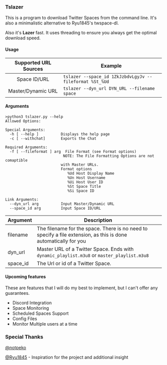 ### Tslazer
This is a program to download Twitter Spaces from the command line. It's also a minimalistic alternative to Ryu1845's twspace-dl.

Also it's **Lazer** fast. It uses threading to ensure you always get the optimal download speed. 
#### Usage

|  Supported URL Sources | Example|
| :------------: | -------------- |
| Space ID/URL | `tslazer --space_id 1ZkJzbdvLgyJv --fileformat %St_%Ud` |
| Master/Dynamic URL| `tslazer --dyn_url DYN_URL --filename space` |

#### Arguments


    >python3 tslazer.py --help
    Allowed Options:
    
    Special Arguments:
      -h [ --help ]          Displays the help page
      -c [ --withchat]       Exports the Chat
    
    Required Arguments:
      -f [ --fileformat ] arg  File Format (see Format options)
                              NOTE: The File Formatting Options are not comaptible
                             with Master URLs.
                             Format options
                                %Ud	Host Display Name
                                %Un	Host Username
                                %Ui	Host User ID
                                %St	Space Title
                                %Si	Space ID
    
    Link Arguments:
      --dyn_url arg          Input Master/Dynamic URL
      --space_id arg         Input Space ID/URL

|  Argument  |  Description |
| ------------ | ------------ |
| filename | The filename for the space. There is no need  to specify a file extension, as this is done automatically for you |
| dyn_url | Master URL of a Twitter Space. Ends with `dynamic_playlist.m3u8` or `master_playlist.m3u8` |
| space_id | The Url or id of a Twitter Space. |

#### Upcoming features
These are features that I will do my best to implement, but I can't offer any guarantees. 

- Discord Integration
- Space Monitoring
- Scheduled Spaces Support
- Config Files
- Monitor Multiple users at a time

### Special Thanks
[@notpeko](https://github.com/notpeko "@notpeko")

[@Ryu1845](https://github.com/Ryu1845 "@Ryu1845") - Inspiration for the project and additional insight

